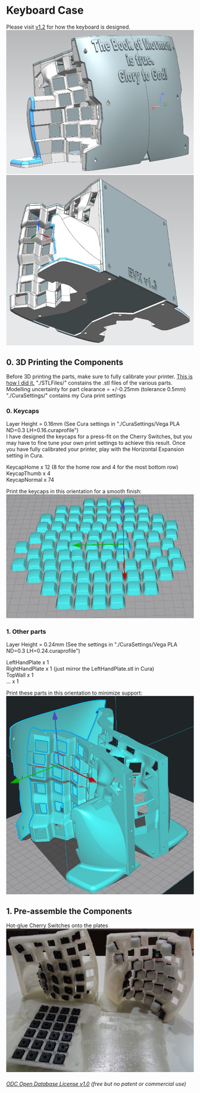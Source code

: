 # Keyboard Case
Please visit [v1.2](https://github.com/YangPiCui/ErgonomicVerticalKeyboard/tree/master/EVK_v1.2/Case#siemens-nx-modelling) for how the keyboard is designed.  
![](Case0.JPG)
![](Case1.JPG)

## 0. 3D Printing the Components
Before 3D printing the parts, make sure to fully calibrate your printer. [This is how I did it.](https://github.com/YangPiCui/3DPrinterCalibrationAndTuning/tree/master/DoogellVegaWithPLA) 
"./STLFiles/" constains the .stl files of the various parts. Modelling uncertainty for part clearance = +/-0.25mm (tolerance 0.5mm)  
"./CuraSettings/" contains my Cura print settings  
  
### 0. Keycaps
Layer Height = 0.16mm (See Cura settings in "./CuraSettings/Vega PLA ND=0.3 LH=0.16.curaprofile")  
I have designed the keycaps for a press-fit on the Cherry Switches, but you may have to fine tune your own print settings to achieve this result. Once you have fully calibrated your printer, play with the Horizontal Expansion setting in Cura. 

KeycapHome x 12 (8 for the home row and 4 for the most bottom row)  
KeycapThumb x 4  
KeycapNormal x 74  
  
Print the keycaps in this orientation for a smooth finish:  
![](KeycapOrientation.JPG)  

### 1. Other parts
Layer Height = 0.24mm (See the settings in "./CuraSettings/Vega PLA ND=0.3 LH=0.24.curaprofile")  
  
LeftHandPlate x 1  
RightHandPlate x 1 (just mirror the LeftHandPlate.stl in Cura)  
TopWall x 1  
... x 1  

Print these parts in this orientation to minimize support:
![](HandPlateOrientation.JPG)

## 1. Pre-assemble the Components
Hot-glue Cherry Switches onto the plates  
![](Hot-glueSwitches.JPG)  


###### [ODC Open Database License v1.0](https://choosealicense.com/appendix/)  (free but no patent or commercial use)